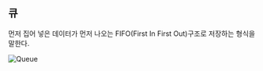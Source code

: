 ## 큐

먼저 집어 넣은 데이터가 먼저 나오는 FIFO(First In First Out)구조로 저장하는 형식을 말한다.

![Queue](https://upload.wikimedia.org/wikipedia/commons/5/52/Data_Queue.svg)
